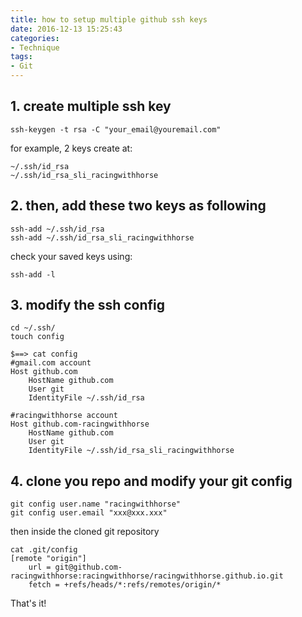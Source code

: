 ```yaml
---
title: how to setup multiple github ssh keys
date: 2016-12-13 15:25:43
categories:
- Technique
tags:
- Git
---
```



## 1. create multiple ssh key

    ssh-keygen -t rsa -C "your_email@youremail.com"

for example, 2 keys create at:

```
~/.ssh/id_rsa
~/.ssh/id_rsa_sli_racingwithhorse
```

## 2. then, add these two keys as following
```
ssh-add ~/.ssh/id_rsa
ssh-add ~/.ssh/id_rsa_sli_racingwithhorse
```

check your saved keys using:

    ssh-add -l


## 3. modify the ssh config

```
cd ~/.ssh/
touch config

$==> cat config
#gmail.com account
Host github.com
    HostName github.com
    User git
    IdentityFile ~/.ssh/id_rsa

#racingwithhorse account
Host github.com-racingwithhorse
    HostName github.com
    User git
    IdentityFile ~/.ssh/id_rsa_sli_racingwithhorse
```


## 4. clone you repo and modify your git config

```
git config user.name "racingwithhorse"
git config user.email "xxx@xxx.xxx"

```

then inside the cloned git repository

```
cat .git/config
[remote "origin"]
	url = git@github.com-racingwithhorse:racingwithhorse/racingwithhorse.github.io.git
	fetch = +refs/heads/*:refs/remotes/origin/*
```

That's it!


